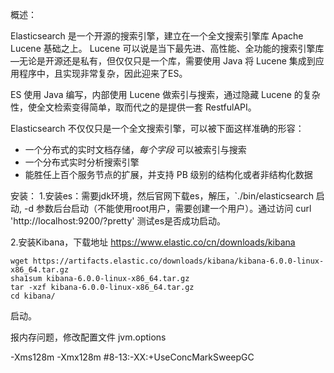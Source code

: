概述：

Elasticsearch 是一个开源的搜索引擎，建立在一个全文搜索引擎库 Apache Lucene 基础之上。 Lucene 可以说是当下最先进、高性能、全功能的搜索引擎库—无论是开源还是私有，但仅仅只是一个库，需要使用 Java 将 Lucene 集成到应用程序中，且实现非常复杂，因此迎来了ES。

ES 使用 Java 编写，内部使用 Lucene 做索引与搜索，通过隐藏 Lucene 的复杂性，使全文检索变得简单，取而代之的是提供一套 RestfulAPI。

Elasticsearch 不仅仅只是一个全文搜索引擎，可以被下面这样准确的形容：

- 一个分布式的实时文档存储，*每个字段* 可以被索引与搜索
- 一个分布式实时分析搜索引擎
- 能胜任上百个服务节点的扩展，并支持 PB 级别的结构化或者非结构化数据

安装：
1.安装es：需要jdk环境，然后官网下载es，解压，`./bin/elasticsearch 启动, -d 参数后台启动（不能使用root用户，需要创建一个用户）。通过访问 curl 'http://localhost:9200/?pretty'  测试es是否成功启动。

2.安装Kibana，下载地址 https://www.elastic.co/cn/downloads/kibana

```
wget https://artifacts.elastic.co/downloads/kibana/kibana-6.0.0-linux-x86_64.tar.gz
sha1sum kibana-6.0.0-linux-x86_64.tar.gz 
tar -xzf kibana-6.0.0-linux-x86_64.tar.gz
cd kibana/
```

启动。

报内存问题，修改配置文件 jvm.options

-Xms128m
-Xmx128m
#8-13:-XX:+UseConcMarkSweepGC

